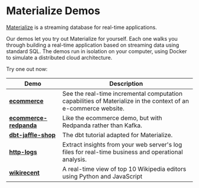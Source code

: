 # Materialize Demos

[Materialize] is a streaming database for real-time applications.

Our demos let you try out Materialize for yourself. Each one walks you through
building a real-time application based on streaming data using standard SQL. The
demos run in isolation on your computer, using Docker to simulate a distributed
cloud architecture.

Try one out now:

| Demo                     | Description                                                                                                    |
| ------------------------ | -------------------------------------------------------------------------------------------------------------- |
| **[ecommerce]**          | See the real-time incremental computation capabilities of Materialize in the context of an e-commerce website. |
| **[ecommerce-redpanda]** | Like the ecommerce demo, but with Redpanda rather than Kafka.                                                  |
| **[dbt-jaffle-shop]**    | The dbt tutorial adapted for Materialize.                                                                      |
| **[http-logs]**          | Extract insights from your web server's log files for real-time business and operational analysis.             |
| **[wikirecent]**         | A real-time view of top 10 Wikipedia editors using Python and JavaScript                                       |

[billing]: ./billing
[chbench]: ./chbench
[dbt-jaffle-shop]: ./dbt-jaffle-shop
[ecommerce-redpanda]: ./ecommerce-redpanda
[ecommerce]: ./ecommerce
[feature-store]: ./feature-store
[http-logs]: ./http-logs
[materialize]: https://github.com/MaterializeInc/materialize
[wikirecent]: ./wikirecent
